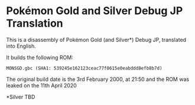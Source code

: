 # Pokémon Gold and Silver Debug JP Translation

This is a disassembly of Pokémon Gold (and Silver*) Debug JP, translated into English.

It builds the following ROM:

    MONSGD.gbc (SHA1: 539245e162123ceac77f0615e0eabddd8efb8b7d)

The original build date is the 3rd February 2000, at 21:50 and the ROM was leaked on the 11th April 2020

\*Silver TBD
